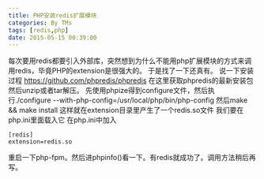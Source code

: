 ```yaml
---
title: PHP安装redis扩展模块
categories: By TMs
tags: [redis,php]
date: 2015-05-15 00:39:00
---
```


每次要用redis都要引入外部库，突然想到为什么不能用php扩展模块的方式来调用redis，毕竟PHP的extension是很强大的。
于是找了一下还真有。
说一下安装过程
https://github.com/phpredis/phpredis
在这里获取phpredis的最新安装包
然后unzip或者tar解压。
先使用phpize得到configure文件，然后执行./configure --with-php-config=/usr/local/php/bin/php-config
然后make && make install
这样就在extension目录里产生了一个redis.so文件
我们要在php.ini里面载入它
在php.ini中加入

    [redis]
    extension=redis.so

重启一下php-fpm。然后进phpinfo()看一下。有redis就成功了。调用方法稍后再写。
